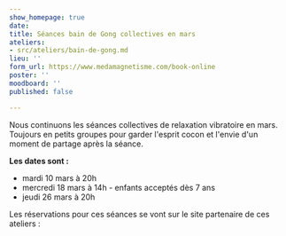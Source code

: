 ```yaml
---
show_homepage: true
date: 
title: Séances bain de Gong collectives en mars
ateliers:
- src/ateliers/bain-de-gong.md
lieu: ''
form_url: https://www.medamagnetisme.com/book-online
poster: ''
moodboard: ''
published: false

---
```

Nous continuons les séances collectives de relaxation vibratoire en mars. Toujours en petits groupes pour garder l'esprit cocon et l'envie d'un moment de partage après la séance. 

**Les dates sont :** 

* mardi 10 mars à 20h
* mercredi 18 mars à 14h - enfants acceptés dès 7 ans
* jeudi 26 mars à 20h

Les réservations pour ces séances se vont sur le site partenaire de ces ateliers : 